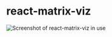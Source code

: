 # react-matrix-viz

![Screenshot of react-matrix-viz in use](https://dl.dropboxusercontent.com/s/uil3vsnxn9affrr/react-matrix-viz-small.png?dl=0)
